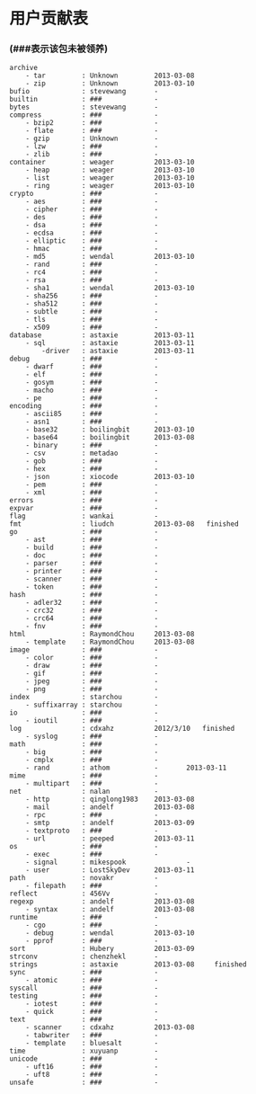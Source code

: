 # 用户贡献表
### (###表示该包未被领养)

    archive
        - tar         : Unknown			2013-03-08
        - zip         : Unknown			2013-03-10
    bufio             : stevewang		-
    builtin           : ###				-
    bytes             : stevewang		-
    compress          : ###				-
        - bzip2       : ###				-
        - flate       : ###				-
        - gzip        : Unknown			-
        - lzw         : ###				-
        - zlib        : ###				-
    container         : weager			2013-03-10
        - heap        : weager			2013-03-10
        - list        : weager			2013-03-10
        - ring        : weager			2013-03-10
    crypto            : ###				-
        - aes         : ###				-
        - cipher      : ###				-
        - des         : ###				-
        - dsa         : ###				-
        - ecdsa       : ###				-
        - elliptic    : ###				-
        - hmac        : ###				-
        - md5         : wendal			2013-03-10
        - rand        : ###				-
        - rc4         : ###				-
        - rsa         : ###				-
        - sha1        : wendal			2013-03-10
        - sha256      : ###				-
        - sha512      : ###				-
        - subtle      : ###				-
        - tls         : ###				-
        - x509        : ###				-
    database          : astaxie			2013-03-11
        - sql         : astaxie			2013-03-11
			-driver   : astaxie         2013-03-11 
    debug             : ###				-
        - dwarf       : ###				-
        - elf         : ###				-
        - gosym       : ###				-
        - macho       : ###				-
        - pe          : ###				-
    encoding          : ###				-
        - ascii85     : ###				-
        - asn1        : ###				-
        - base32      : boilingbit		2013-03-10
        - base64      : boilingbit		2013-03-08
        - binary      : ###				-
        - csv         : metadao			-
        - gob         : ###				-
        - hex         : ###				-
        - json        : xiocode			2013-03-10  
        - pem         : ###				-
        - xml         : ###				-
    errors            : ###				-
    expvar            : ###				-
    flag              : wankai			-
    fmt               : liudch			2013-03-08   finished
    go                : ###				-
        - ast         : ###				-
        - build       : ###				-
        - doc         : ###				-
        - parser      : ###				-
        - printer     : ###				-
        - scanner     : ###				-
        - token       : ###				-
    hash              : ###				-
        - adler32     : ###				-
        - crc32       : ###				-
        - crc64       : ###				-
        - fnv         : ###				-
    html              : RaymondChou		2013-03-08
        - template    : RaymondChou		2013-03-08
    image             : ###				-
        - color       : ###				-
        - draw        : ###				-
        - gif         : ###				-
        - jpeg        : ###				-
        - png         : ###				-
    index             : starchou		-
        - suffixarray : starchou		-
    io                : ###				-
        - ioutil      : ###				-
    log               : cdxahz		    2012/3/10	finished
        - syslog      : ###				-
    math              : ###				-
        - big         : ###				-
        - cmplx       : ###				-
        - rand        : athom			-		2013-03-11
    mime              : ###				-
        - multipart   : ###				-
    net               : nalan			-
        - http        : qinglong1983	2013-03-08
        - mail        : andelf			2013-03-08
        - rpc         : ###				-
        - smtp        : andelf			2013-03-09
        - textproto   : ###				-
        - url         : peeped			2013-03-11
    os                : ###				-
        - exec        : ###				-
        - signal      : mikespook				-
        - user        : LostSkyDev		2013-03-11
    path              : novakr			-
        - filepath    : ###				-
    reflect           : 456Vv			-
    regexp            : andelf			2013-03-08
        - syntax      : andelf			2013-03-08
    runtime           : ###				-
        - cgo         : ###				-
        - debug       : wendal			2013-03-10
        - pprof       : ###				-
    sort              : Hubery			2013-03-09
    strconv           : chenzhekl		-
    strings           : astaxie			2013-03-08     finished
    sync              : ###				-
        - atomic      : ###				-
    syscall           : ###				-
    testing           : ###				-
        - iotest      : ###				-
        - quick       : ###				-
    text              : ###				-
        - scanner     : cdxahz			2013-03-08
        - tabwriter   : ###				-
        - template    : bluesalt		-
    time              : xuyuanp			-
    unicode           : ###				-
        - uft16       : ###				-
        - uft8        : ###				-
    unsafe            : ###				-
